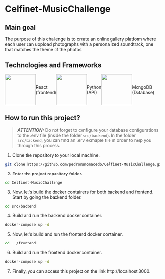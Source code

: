 # Celfinet-MusicChallenge

## Main goal

The purpose of this challenge is to create an online gallery platform where each user can uopload photographs with a personalized soundtrack, one that matches the theme of the photos.

## Technologies and Frameworks

<div class="w-2" style="display: flex; width: full">
    <div style="display: flex; flex-direction: row; align-items: center;">
        <img src="https://github.com/user-attachments/assets/99560f1f-0389-4011-bde1-6a5e6095f471" width="100" height="100"  />
        <div>
            <span>React</span>
            <span>(frontend)</span>
        </div>
    </div>
    <div style="display: flex; flex-direction: row; align-items: center;">
        <img src="https://github.com/user-attachments/assets/5256c54d-33eb-4689-936f-906b857609a1" width="100" height="100" />
        <div>
            <span>Python</span>
            <span>(API)</span>
        </div>
    </div>
    <div style="display: flex; flex-direction: row; align-items: center;">
        <img src="https://github.com/user-attachments/assets/81960953-8a5f-4fab-ad27-1e799ef8dea0" width="100" height="100" />
        <div>
            <span>MongoDB</span>
            <span>(Database)</span>
        </div>
    </div>
</div>

## How to run this project?

> **_ATTENTION:_**  Do not forget to configure your database configurations to the .env file (inside the folder `src/backend`). In the folder `src/backend`, you can find an .env exmaple file in order to help you through this process.

1. Clone the repository to your local machine.

```sh
git clone https://github.com/pedronunomacedo/Celfinet-MusicChallenge.git
```

2. Enter the project repository folder.

```sh
cd Celfinet-MusicChallenge
```

3. Now, let's build the docker containers for both backend and frontend. Start by going the backend folder. 

```sh
cd src/backend
```

4. Build and run the backend docker container.

```sh
docker-compose up -d
```

5. Now, let's build and run the frontend docker container.

```sh
cd ../frontend
```

6. Build and run the frontend docker container.

```sh
docker-compose up -d
```

7. Finally, you can access this project on the link http://localhost:3000.
